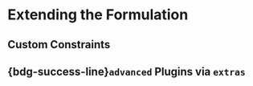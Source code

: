# Extending the Formulation

## Custom Constraints

## {bdg-success-line}`advanced` Plugins via `extras`